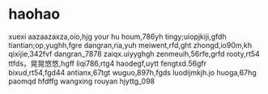 # haohao
xuexi
aazaazaxza,oio,hjg
your hu houm,786yh
tingy;uiopjkiji,gfdh
tiantian;op,yughh,fgre
dangran,ria,yuh
meiwent,rfd,ght
zhongd,io90m,kh
qixijie,342fvf
dangran_7878
zaiqx.uiyyghgh
zenmeuih,56rfe,grfd
rooty,rt54
ttfds，晃晃悠悠,hgff
liqi786,rtg4
haodegf,uytt
fengtxd.56gfr
bixud,rt54,fgd44
antianx,67tgt
wuguo,897h,fgds
luodijmkjh.jo
huoga,67hg
paomqd
hfdffg
wangxing
rouyan
hjyttg_098
